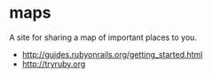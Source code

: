 # maps

A site for sharing a map of important places to you.

 * http://guides.rubyonrails.org/getting_started.html
 * http://tryruby.org

